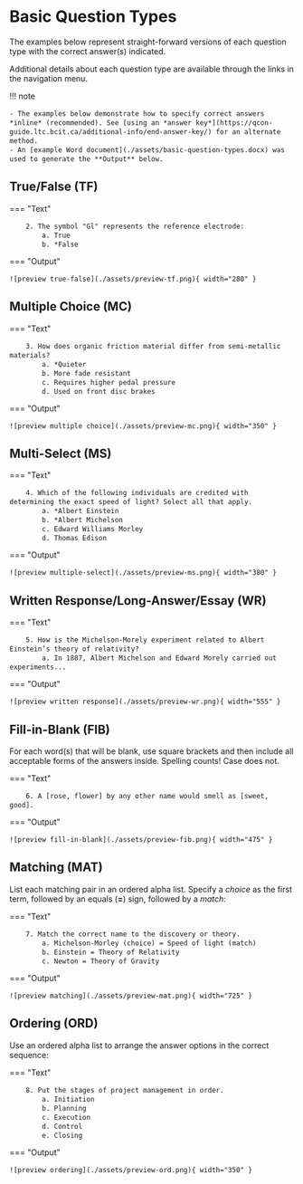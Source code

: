 # Basic Question Types

The examples below represent straight-forward versions of each question type with the correct answer(s) indicated.

Additional details about each question type are available through the links in the navigation menu.

!!! note

    - The examples below demonstrate how to specify correct answers *inline* (recommended). See [using an *answer key*](https://qcon-guide.ltc.bcit.ca/additional-info/end-answer-key/) for an alternate method.
    - An [example Word document](./assets/basic-question-types.docx) was used to generate the **Output** below.

## True/False (TF)

=== "Text"

        2. The symbol "Gl" represents the reference electrode:
            a. True
            b. *False

=== "Output"

    ![preview true-false](./assets/preview-tf.png){ width="280" }

## Multiple Choice (MC)

=== "Text"

        3. How does organic friction material differ from semi-metallic materials?
            a. *Quieter
            b. More fade resistant
            c. Requires higher pedal pressure
            d. Used on front disc brakes

=== "Output"

    ![preview multiple choice](./assets/preview-mc.png){ width="350" }

## Multi-Select (MS)

=== "Text"

        4. Which of the following individuals are credited with determining the exact speed of light? Select all that apply.
            a. *Albert Einstein
            b. *Albert Michelson
            c. Edward Williams Morley
            d. Thomas Edison

=== "Output"

    ![preview multiple-select](./assets/preview-ms.png){ width="380" }

## Written Response/Long-Answer/Essay (WR)

=== "Text"

        5. How is the Michelson-Morely experiment related to Albert Einstein’s theory of relativity?
            a. In 1887, Albert Michelson and Edward Morely carried out experiments...

=== "Output"

    ![preview written response](./assets/preview-wr.png){ width="555" }

## Fill-in-Blank (FIB)

For each word(s) that will be blank, use square brackets and then include all acceptable forms of the answers inside. Spelling counts! Case does not.

=== "Text"

        6. A [rose, flower] by any other name would smell as [sweet, good].

=== "Output"

    ![preview fill-in-blank](./assets/preview-fib.png){ width="475" }

## Matching (MAT)

List each matching pair in an ordered alpha list. Specify a *choice* as the first term, followed by an equals (**=**) sign, followed by a *match*:

=== "Text"

        7. Match the correct name to the discovery or theory.
            a. Michelson-Morley (choice) = Speed of light (match)
            b. Einstein = Theory of Relativity
            c. Newton = Theory of Gravity

=== "Output"

    ![preview matching](./assets/preview-mat.png){ width="725" }

## Ordering (ORD)

Use an ordered alpha list to arrange the answer options in the correct sequence:

=== "Text"

        8. Put the stages of project management in order.
            a. Initiation
            b. Planning
            c. Execution
            d. Control
            e. Closing

=== "Output"

    ![preview ordering](./assets/preview-ord.png){ width="350" }
